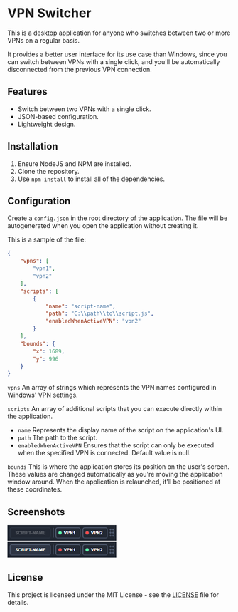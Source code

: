 # VPN Switcher

This is a desktop application for anyone who switches between two or more VPNs on a regular basis.

It provides a better user interface for its use case than Windows, since you can switch between VPNs with a single click, and you'll be automatically disconnected from the previous VPN connection.

## Features

- Switch between two VPNs with a single click.
- JSON-based configuration.
- Lightweight design.

## Installation

1. Ensure NodeJS and NPM are installed.
2. Clone the repository.
3. Use `npm install` to install all of the dependencies.

## Configuration

Create a `config.json` in the root directory of the application. The file will be autogenerated when you open the application without creating it.

This is a sample of the file:

```json
{
	"vpns": [
		"vpn1",
		"vpn2"
	],
	"scripts": [
		{
			"name": "script-name",
			"path": "C:\\path\\to\\script.js",
			"enabledWhenActiveVPN": "vpn2"
		}
	],
	"bounds": {
		"x": 1689,
		"y": 996
	}
}
```

`vpns` An array of strings which represents the VPN names configured in Windows' VPN settings. 

`scripts` An array of additional scripts that you can execute directly within the application. 
 * `name` Represents the display name of the script on the application's UI.
 * `path` The path to the script.
 * `enabledWhenActiveVPN` Ensures that the script can only be executed when the specified VPN is connected. Default value is null.

`bounds` This is where the application stores its position on the user's screen. These values are changed automatically as you're moving the application window around. When the application is relaunched, it'll be positioned at these coordinates. 

## Screenshots
![App Screenshot](readme-assets/screenshot1.png)  
![App Screenshot](readme-assets/screenshot2.png)

## License
This project is licensed under the MIT License - see the [LICENSE](LICENSE.md) file for details.
